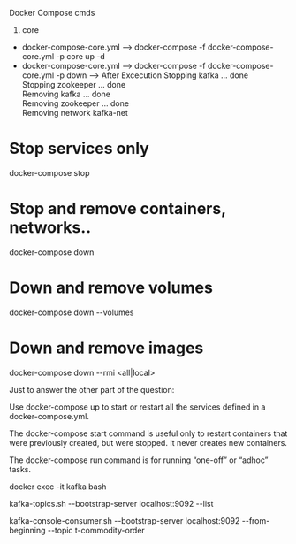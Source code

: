 Docker Compose cmds

1) core
*  docker-compose-core.yml --> docker-compose -f docker-compose-core.yml -p core up -d
*  docker-compose-core.yml --> docker-compose -f docker-compose-core.yml -p down
      --> After Excecution
          Stopping kafka     ... done   <br/>
          Stopping zookeeper ... done   <br/>
          Removing kafka     ... done   <br/>
          Removing zookeeper ... done   <br/>
          Removing network kafka-net    <br/>
 
 # Stop services only
docker-compose stop

# Stop and remove containers, networks..
docker-compose down 

# Down and remove volumes
docker-compose down --volumes 

# Down and remove images
docker-compose down --rmi <all|local> 


Just to answer the other part of the question:

Use docker-compose up to start or restart all the services defined in a docker-compose.yml.

The docker-compose start command is useful only to restart containers that were previously created, but were stopped. It never creates new containers.

The docker-compose run command is for running “one-off” or “adhoc” tasks.
          
docker exec -it kafka bash

kafka-topics.sh --bootstrap-server localhost:9092 --list

kafka-console-consumer.sh --bootstrap-server localhost:9092 --from-beginning --topic t-commodity-order
